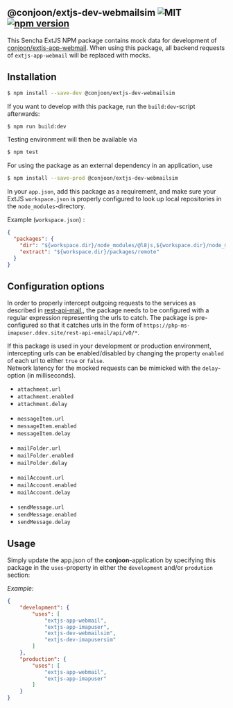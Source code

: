 ## @conjoon/extjs-dev-webmailsim ![MIT](https://img.shields.io/npm/l/@conjoon/extjs-dev-webmailsim) [![npm version](https://badge.fury.io/js/@conjoon%2Fextjs-dev-webmailsim.svg)](https://badge.fury.io/js/@conjoon%2Fextjs-dev-webmailsim)

This Sencha ExtJS NPM package contains mock data for development of [conjoon/extjs-app-webmail](https://github.com/conjoon/extjs-app-webmail).
When using this package, all backend requests of `extjs-app-webmail` will be replaced with mocks.

## Installation
```bash
$ npm install --save-dev @conjoon/extjs-dev-webmailsim  
```

If you want to develop with this package, run the `build:dev`-script afterwards:
```bash
$ npm run build:dev
```
Testing environment will then be available via

```bash
$ npm test
```

For using the package as an external dependency in an application, use
```bash
$ npm install --save-prod @conjoon/extjs-dev-webmailsim
```
In your `app.json`, add this package as a requirement, and make sure your ExtJS `workspace.json`
is properly configured to look up local repositories in the `node_modules`-directory.

Example (`workspace.json`) :
```json 
{
  "packages": {
    "dir": "${workspace.dir}/node_modules/@l8js,${workspace.dir}/node_modules/@conjoon,${workspace.dir}/node_modules/@coon-js,${workspace.dir}/packages/local,${workspace.dir}/packages,${workspace.dir}/node_modules/@sencha/ext-${toolkit.name},${workspace.dir}/node_modules/@sencha/ext-${toolkit.name}-treegrid,${workspace.dir}/node_modules/@sencha/ext-${toolkit.name}-theme-base,${workspace.dir}/node_modules/@sencha/ext-${toolkit.name}-theme-ios,${workspace.dir}/node_modules/@sencha/ext-${toolkit.name}-theme-material,${workspace.dir}/node_modules/@sencha/ext-${toolkit.name}-theme-aria,${workspace.dir}/node_modules/@sencha/ext-${toolkit.name}-theme-neutral,${workspace.dir}/node_modules/@sencha/ext-${toolkit.name}-theme-classic,${workspace.dir}/node_modules/@sencha/ext-${toolkit.name}-theme-gray,${workspace.dir}/node_modules/@sencha/ext-${toolkit.name}-theme-crisp,${workspace.dir}/node_modules/@sencha/ext-${toolkit.name}-theme-crisp-touch,${workspace.dir}/node_modules/@sencha/ext-${toolkit.name}-theme-neptune,${workspace.dir}/node_modules/@sencha/ext-${toolkit.name}-theme-neptune-touch,${workspace.dir}/node_modules/@sencha/ext-${toolkit.name}-theme-triton,${workspace.dir}/node_modules/@sencha/ext-${toolkit.name}-theme-graphite,${workspace.dir}/node_modules/@sencha/ext-${toolkit.name}-theme-material,${workspace.dir}/node_modules/@sencha/ext-calendar,${workspace.dir}/node_modules/@sencha/ext-charts,${workspace.dir}/node_modules/@sencha/ext-d3,${workspace.dir}/node_modules/@sencha/ext-exporter,${workspace.dir}/node_modules/@sencha/ext-pivot,${workspace.dir}/node_modules/@sencha/ext-pivot-d3,${workspace.dir}/node_modules/@sencha/ext-ux,${workspace.dir}/node_modules/@sencha/ext-font-ios",
    "extract": "${workspace.dir}/packages/remote"
  }
}
```

## Configuration options

In order to properly intercept outgoing requests to the services as described in [rest-api-mail](https://github.com/conjoon/rest-api-description),,
the package needs to be configured with a regular expression representing the urls to catch.
The package is pre-configured so that it catches urls in the form of `https://php-ms-imapuser.ddev.site/rest-api-email/api/v0/*`.

If this package is used in your development or production environment, intercepting urls can be enabled/disabled by changing 
the property `enabled` of each url to either `true` or `false`. 
<br>Network latency for the mocked requests can be mimicked with the `delay`-option (in milliseconds).


- `attachment.url`
- `attachment.enabled`
- `attachment.delay`
  <br><br>  
- `messageItem.url`
- `messageItem.enabled`
- `messageItem.delay`
  <br><br>
- `mailFolder.url`
- `mailFolder.enabled`
- `mailFolder.delay`
  <br><br>
- `mailAccount.url`
- `mailAccount.enabled`
- `mailAccount.delay`
  <br><br>
- `sendMessage.url`
- `sendMessage.enabled`
- `sendMessage.delay`

## Usage
Simply update the app.json of the **conjoon**-application
by specifying this package in the `uses`-property in either the `development` and/or `prodution` section:

*Example:*
```json
{
    "development": {
        "uses": [
            "extjs-app-webmail",
            "extjs-app-imapuser",
            "extjs-dev-webmailsim",
            "extjs-dev-imapusersim"
        ]
    },
    "production": {
        "uses": [
            "extjs-app-webmail",
            "extjs-app-imapuser"
        ]
    }
}
```
